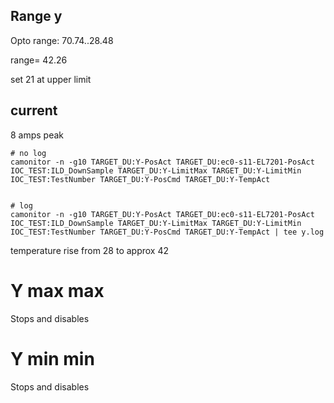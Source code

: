 ## Range y
Opto range: 
70.74..28.48

range= 42.26

set 21 at upper limit

## current
8 amps peak

```
# no log
camonitor -n -g10 TARGET_DU:Y-PosAct TARGET_DU:ec0-s11-EL7201-PosAct IOC_TEST:ILD_DownSample TARGET_DU:Y-LimitMax TARGET_DU:Y-LimitMin IOC_TEST:TestNumber TARGET_DU:Y-PosCmd TARGET_DU:Y-TempAct


# log
camonitor -n -g10 TARGET_DU:Y-PosAct TARGET_DU:ec0-s11-EL7201-PosAct IOC_TEST:ILD_DownSample TARGET_DU:Y-LimitMax TARGET_DU:Y-LimitMin IOC_TEST:TestNumber TARGET_DU:Y-PosCmd TARGET_DU:Y-TempAct | tee y.log

```
temperature rise from 28 to approx 42

# Y max max
Stops and disables

# Y min min
Stops and disables
